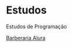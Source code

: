 # Estudos
 Estudos de Programação

<a href="https://thiagopvlima.github.io/Estudos/HTML5-CSS3-Alura/barbearia-alura/index.html"> Barberaria Alura</a>
